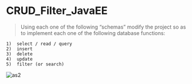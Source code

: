 # CRUD_Filter_JavaEE
> Using each one of the following “schemas” modify the project so as to implement each one of the following database functions:
```
1)	select / read / query
2)	insert
3)	delete
4)	update
5)	filter (or search)
```
> 
![as2](https://user-images.githubusercontent.com/37784073/46737770-605b5c80-cc6a-11e8-993a-0fefa8158987.png)


